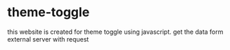 # theme-toggle
this website is created for theme toggle using javascript. get the data form external server with request 
